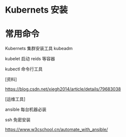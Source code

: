 # Kubernets 安装

# 常用命令

Kubernets 集群安装工具 kubeadm 

kubelet 启动  reids 等容器

kubectl 命令行工具



[资料]

https://blog.csdn.net/xiegh2014/article/details/79683038



[运维工具]

ansible 每台机器必装

ssh 免密安装

https://www.w3cschool.cn/automate_with_ansible/